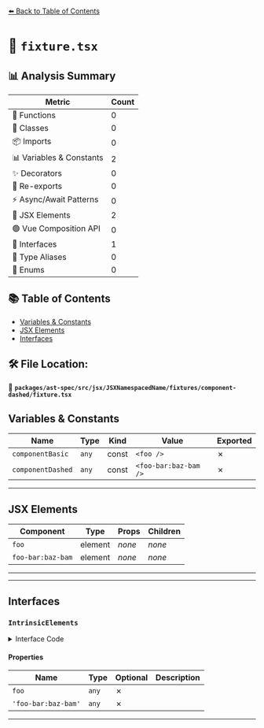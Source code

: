 [⬅️ Back to Table of Contents](../../../../../../../index.md)

# 📄 `fixture.tsx`

## 📊 Analysis Summary

| Metric | Count |
|--------|-------|
| 🔧 Functions | 0 |
| 🧱 Classes | 0 |
| 📦 Imports | 0 |
| 📊 Variables & Constants | 2 |
| ✨ Decorators | 0 |
| 🔄 Re-exports | 0 |
| ⚡ Async/Await Patterns | 0 |
| 💠 JSX Elements | 2 |
| 🟢 Vue Composition API | 0 |
| 📐 Interfaces | 1 |
| 📑 Type Aliases | 0 |
| 🎯 Enums | 0 |

## 📚 Table of Contents

- [Variables & Constants](#variables-constants)
- [JSX Elements](#jsx-elements)
- [Interfaces](#interfaces)

## 🛠️ File Location:
📂 **`packages/ast-spec/src/jsx/JSXNamespacedName/fixtures/component-dashed/fixture.tsx`**

## Variables & Constants

| Name | Type | Kind | Value | Exported |
|------|------|------|-------|----------|
| `componentBasic` | `any` | const | `<foo />` | ✗ |
| `componentDashed` | `any` | const | `<foo-bar:baz-bam />` | ✗ |


---

## JSX Elements

| Component | Type | Props | Children |
|-----------|------|-------|----------|
| `foo` | element | *none* | *none* |
| `foo-bar:baz-bam` | element | *none* | *none* |


---


---

## Interfaces

### `IntrinsicElements`

<details><summary>Interface Code</summary>

```ts
interface IntrinsicElements {
    foo: any;
    'foo-bar:baz-bam': any;
  }
```
</details>

#### Properties

| Name | Type | Optional | Description |
|------|------|----------|-------------|
| `foo` | `any` | ✗ |  |
| `'foo-bar:baz-bam'` | `any` | ✗ |  |


---